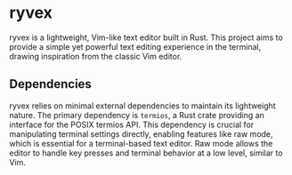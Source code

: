 # ryvex

ryvex is a lightweight, Vim-like text editor built in Rust. This project aims to provide a simple yet powerful text editing experience in the terminal, drawing inspiration from the classic Vim editor.

## Dependencies

ryvex relies on minimal external dependencies to maintain its lightweight nature. The primary dependency is `termios`, a Rust crate providing an interface for the POSIX termios API. This dependency is crucial for manipulating terminal settings directly, enabling features like raw mode, which is essential for a terminal-based text editor. Raw mode allows the editor to handle key presses and terminal behavior at a low level, similar to Vim.
